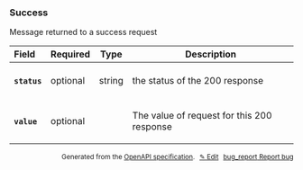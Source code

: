 <!--- This is a generated file, do not edit! -->
<!--- [START woosmap_http_schema_woosmap-platform-api-reference_success] -->
<h3 class="schema-object" id="Woosmap Platform API Reference_Success">Success</h3>

Message returned to a success request

| Field                                                                                        | Required | Type   | Description                                                                                      |
| :------------------------------------------------------------------------------------------- | -------- | ------ | ------------------------------------------------------------------------------------------------ |
| <h4 id="Success-status" class="add-link schema-object-property-key"><code>status</code></h4> | optional | string | <div class="nonref-property-description"><p>the status of the 200 response</p></div>             |
| <h4 id="Success-value" class="add-link schema-object-property-key"><code>value</code></h4>   | optional |        | <div class="nonref-property-description"><p>The value of request for this 200 response</p></div> |

<p style="text-align: right; font-size: smaller;">Generated from the <a data-label="openapi-github" href="https://github.com/woosmap/openapi-specification" title="Woosmap OpenAPI Specification" class="external">OpenAPI specification</a>.
<a data-label="openapi-github-woosmap-http-schema-woosmap-platform-api-reference-success" data-action="edit" style="margin-left: 5px;" href="https://github.com/woosmap/openapi-specification/blob/main/specification/schemas/Woosmap Platform API Reference_Success.yml" title="Edit on GitHub">✎ Edit</a>
<a data-label="openapi-github-woosmap-http-schema-woosmap-platform-api-reference-success" data-action="bug" style="margin-left: 5px;" href="https://github.com/woosmap/openapi-specification/issues/new?assignees=&labels=type%3A+bug%2C+triage+me&template=bug_report.md&title=[schemas] Bug - Woosmap Platform API Reference_Success" title="File bug for schemas on GitHub"><span class="material-icons">bug_report</span> Report bug</a>
</p>

<!--- [END woosmap_http_schema_woosmap-platform-api-reference_success] -->
